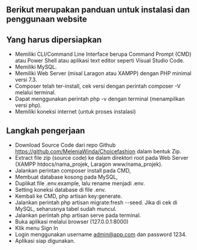 ## Berikut merupakan panduan untuk instalasi dan penggunaan website

## Yang harus dipersiapkan

- Memiliki CLI/Command Line Interface berupa Command Prompt (CMD) atau Power Shell atau aplikasi text editor seperti Visual Studio Code.
- Memiliki MySQL.
- Memiliki Web Server (misal Laragon atau XAMPP) dengan PHP minimal versi 7.3.
- Composer telah ter-install, cek versi dengan perintah composer -V melalui terminal.
- Dapat menggunakan perintah php -v dengan terminal (menampilkan versi php).
- Memiliki koneksi internet (untuk proses instalasi)

## Langkah pengerjaan

- Download Source Code dari repo Github https://github.com/MeleniaWinda/Choicefashion dalam bentuk Zip.
- Extract file zip (source code) ke dalam direktori root pada Web Server (XAMPP htdocs/nama_projek, Laragon www/nama_projek).
- Jalankan perintan composer install pada CMD,
- Membuat database kosong pada MySQL,
- Duplikat file .env.example, lalu rename menjadi .env.
- Setting koneksi database di file .env.
- Kembali ke CMD, php artisan key:generate.
- Jalankan perintah php artisan migrate:fresh --seed. Jika di cek di MySQL, seharusnya tabel sudah muncul.
- Jalankan perintah php artisan serve pada terminal.
- Buka aplikasi melalui browser (127.0.0.1:8000)
- Klik menu Sign In
- Login menggunakan username admin@app.com dan password 1234.
- Aplikasi siap digunakan.